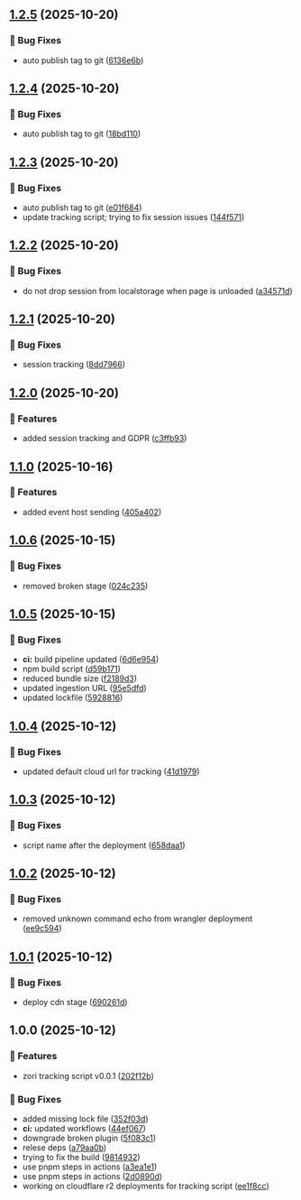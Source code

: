 ## [1.2.5](https://github.com/zorihq/script/compare/v1.2.4...v1.2.5) (2025-10-20)


### 🐛 Bug Fixes

* auto publish tag to git ([6136e6b](https://github.com/zorihq/script/commit/6136e6b6d2c2d7986aadc392b5224c51d3c0dc93))

## [1.2.4](https://github.com/zorihq/script/compare/v1.2.3...v1.2.4) (2025-10-20)


### 🐛 Bug Fixes

* auto publish tag to git ([18bd110](https://github.com/zorihq/script/commit/18bd1103f554de1e72ad800322895509e2406e70))

## [1.2.3](https://github.com/zorihq/script/compare/v1.2.2...v1.2.3) (2025-10-20)


### 🐛 Bug Fixes

* auto publish tag to git ([e01f684](https://github.com/zorihq/script/commit/e01f6848302691a84b6434fa74f41ca638d87146))
* update tracking script; trying to fix session issues ([144f571](https://github.com/zorihq/script/commit/144f571da1865bebdc33738c4117c3b177f4a434))

## [1.2.2](https://github.com/zorihq/script/compare/v1.2.1...v1.2.2) (2025-10-20)


### 🐛 Bug Fixes

* do not drop session from localstorage when page is unloaded ([a34571d](https://github.com/zorihq/script/commit/a34571db1d38236b8307b59e640d65df8edfb00a))

## [1.2.1](https://github.com/zorihq/script/compare/v1.2.0...v1.2.1) (2025-10-20)


### 🐛 Bug Fixes

* session tracking ([8dd7966](https://github.com/zorihq/script/commit/8dd79660e213df3a0867ee6e455629137cd8a22e))

## [1.2.0](https://github.com/zorihq/script/compare/v1.1.0...v1.2.0) (2025-10-20)


### 🚀 Features

* added session tracking and GDPR ([c3ffb93](https://github.com/zorihq/script/commit/c3ffb93a8959c1dfdeef0e5e0f13b43632ac6bf2))

## [1.1.0](https://github.com/zorihq/script/compare/v1.0.6...v1.1.0) (2025-10-16)


### 🚀 Features

* added event host sending ([405a402](https://github.com/zorihq/script/commit/405a40241a61379b4cf9cef83901e58132e2654b))

## [1.0.6](https://github.com/zorihq/script/compare/v1.0.5...v1.0.6) (2025-10-15)


### 🐛 Bug Fixes

* removed broken stage ([024c235](https://github.com/zorihq/script/commit/024c2359a38e3f765514283568e06e331c8e73ab))

## [1.0.5](https://github.com/zorihq/script/compare/v1.0.4...v1.0.5) (2025-10-15)


### 🐛 Bug Fixes

* **ci:** build pipeline updated ([6d6e954](https://github.com/zorihq/script/commit/6d6e954af92c934b3189fdd8076ea73237ed6186))
* npm build script ([d59b171](https://github.com/zorihq/script/commit/d59b1713fda3347b9af31023250a0bdd74fcb178))
* reduced bundle size ([f2189d3](https://github.com/zorihq/script/commit/f2189d37ed41d2ebd8549a1019758951e0335ea6))
* updated ingestion URL ([95e5dfd](https://github.com/zorihq/script/commit/95e5dfd1d335d81d88126877a90807709af09c5e))
* updated lockfile ([5928816](https://github.com/zorihq/script/commit/5928816d0ab0fc09a212feee056f0f156b5a468c))

## [1.0.4](https://github.com/zorihq/script/compare/v1.0.3...v1.0.4) (2025-10-12)


### 🐛 Bug Fixes

* updated default cloud url for tracking ([41d1979](https://github.com/zorihq/script/commit/41d1979764e473d5b81933f024c161589ffc1b7b))

## [1.0.3](https://github.com/zorihq/script/compare/v1.0.2...v1.0.3) (2025-10-12)


### 🐛 Bug Fixes

* script name after the deployment ([658daa1](https://github.com/zorihq/script/commit/658daa1f09b33295f54fda67e2ddd51f88db9968))

## [1.0.2](https://github.com/zorihq/script/compare/v1.0.1...v1.0.2) (2025-10-12)


### 🐛 Bug Fixes

* removed unknown command echo from wrangler deployment ([ee9c594](https://github.com/zorihq/script/commit/ee9c594b4b44e00415cd87dadc9a354b5de0ae02))

## [1.0.1](https://github.com/zorihq/script/compare/v1.0.0...v1.0.1) (2025-10-12)


### 🐛 Bug Fixes

* deploy cdn stage ([690261d](https://github.com/zorihq/script/commit/690261d0adc0850512d025a4e19a9ac7ebae07dc))

## 1.0.0 (2025-10-12)


### 🚀 Features

* zori tracking script v0.0.1 ([202f12b](https://github.com/zorihq/script/commit/202f12b6dc3f7f075b5fb0429437b61770bbaddc))


### 🐛 Bug Fixes

* added missing lock file ([352f03d](https://github.com/zorihq/script/commit/352f03de7a9786ab9c36ad2a2dfcb624ff07a3e5))
* **ci:** updated workflows ([44ef067](https://github.com/zorihq/script/commit/44ef067dacaa683a35e5ffa95aa23e572cab4699))
* downgrade broken plugin ([5f083c1](https://github.com/zorihq/script/commit/5f083c1ce07dc1b68709891af4419e807f9a0104))
* relese deps ([a79aa0b](https://github.com/zorihq/script/commit/a79aa0b243be3e4db15aa55d305cc0b731613ed6))
* trying to fix the build ([9814932](https://github.com/zorihq/script/commit/98149322778623a3faca9e980434a3efe1c05af0))
* use pnpm steps in actions ([a3ea1e1](https://github.com/zorihq/script/commit/a3ea1e100eabfdc75201892318b48be85ea3ecc6))
* use pnpm steps in actions ([2d0890d](https://github.com/zorihq/script/commit/2d0890d340b7ca288301233d6d70e1d9e4c693b1))
* working on cloudflare r2 deployments for tracking script ([ee1f8cc](https://github.com/zorihq/script/commit/ee1f8ccc5e81cc75ac646818dc58004ad406e167))
